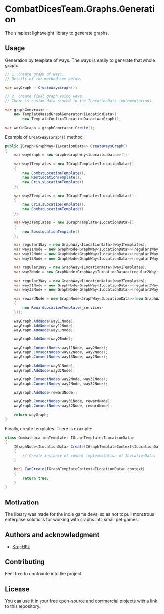 # CombatDicesTeam.Graphs.Generation

The simplest lightweight library to generate graphs.

## Usage

Generation by template of ways. The ways is easily to generate that whole graph.

```c#
// 1. Create graph of ways.
// Details of the method see below.

var wayGraph = CreateWaysGraph();

// 2. Create final graph using ways.
// There is custom data stored in the ILocationData implementations.

var graphGenerator =
	new TemplateBasedGraphGenerator<ILocationData>(
		new TemplateConfig<ILocationData>(wayGraph));

var worldGraph = graphGenerator.Create();
```

Example of `CreateWaysGraph()` method:

```c#
public IGraph<GraphWay<ILocationData>> CreateWaysGraph()
{
    var wayGraph = new Graph<GraphWay<ILocationData>>();

	var way1Templates = new IGraphTemplate<ILocationData>[]
	{
		new CombatLocationTemplate(),
		new RestLocationTemplate(),
		new CrisisLocationTemplate()
	};

	var way2Templates = new IGraphTemplate<ILocationData>[]
	{
	    new CrisisLocationTemplate(),
		new CombatLocationTemplate()
	};

	var way3Templates = new IGraphTemplate<ILocationData>[]
	{
		new BossLocationTemplate()
	};

	var regular1Way = new GraphWay<ILocationData>(way1Templates);
	var way11Node = new GraphNode<GraphWay<ILocationData>>(regular1Way);
	var way12Node = new GraphNode<GraphWay<ILocationData>>(regular1Way);
	var way13Node = new GraphNode<GraphWay<ILocationData>>(regular1Way);

	var regular2Way = new GraphWay<ILocationData>(way2Templates);
	var way2Node = new GraphNode<GraphWay<ILocationData>>(regular2Way);

	var regular3Way = new GraphWay<ILocationData>(way3Templates);
	var way31Node = new GraphNode<GraphWay<ILocationData>>(regular3Way);
	var way32Node = new GraphNode<GraphWay<ILocationData>>(regular3Way);

	var rewardNode = new GraphNode<GraphWay<ILocationData>>(new GraphWay<ILocationData>(new[]
	{
		new RewardLocationTemplate(_services)
	}));

	wayGraph.AddNode(way11Node);
	wayGraph.AddNode(way12Node);
	wayGraph.AddNode(way13Node);

	wayGraph.AddNode(way2Node);

	wayGraph.ConnectNodes(way11Node, way2Node);
	wayGraph.ConnectNodes(way12Node, way2Node);
	wayGraph.ConnectNodes(way13Node, way2Node);

	wayGraph.AddNode(way31Node);
	wayGraph.AddNode(way32Node);

	wayGraph.ConnectNodes(way2Node, way31Node);
	wayGraph.ConnectNodes(way2Node, way32Node);

	wayGraph.AddNode(rewardNode);

	wayGraph.ConnectNodes(way31Node, rewardNode);
	wayGraph.ConnectNodes(way32Node, rewardNode);

	return wayGraph;
}
```

Finally, create templates. There is example:

```c#
class CombatLocationTemplate: IGraphTemplate<ILocationData>
{
    IGraphNode<ILocationData> Create(IGraphTemplateContext<ILocationData> context)
	{
	    // Create instance of combat implementation of ILocationData.
	}

    bool CanCreate(IGraphTemplateContext<ILocationData> context)
	{
		return true;
	}
}
```

## Motivation

The library was made for the indie game devs, so as not to pull monstrous enterprise solutions for working with graphs into small pet-games.

## Authors and acknowledgment

*   [KregHEk](https://github.com/kreghek)

## Contributing

Feel free to contribute into the project.

## License

You can use it in your free open-source and commercial projects with a link to this repository.
